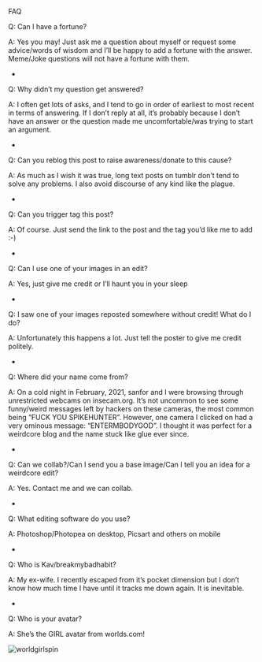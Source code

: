 FAQ

Q: Can I have a fortune?

A: Yes you may! Just ask me a question about myself or request some advice/words of wisdom and I’ll be happy to add a fortune with the answer. Meme/Joke questions will not have a fortune with them.

-

Q: Why didn’t my question get answered?

A: I often get lots of asks, and I tend to go in order of earliest to most recent in terms of answering. If I don’t reply at all, it’s probably because I don’t have an answer or the question made me uncomfortable/was trying to start an argument.

-

Q: Can you reblog this post to raise awareness/donate to this cause?

A: As much as I wish it was true, long text posts on tumblr don’t tend to solve any problems. I also avoid discourse of any kind like the plague.

-

Q: Can you trigger tag this post?

A: Of course. Just send the link to the post and the tag you’d like me to add :-)

-

Q: Can I use one of your images in an edit?

A: Yes, just give me credit or I’ll haunt you in your sleep

-

Q: I saw one of your images reposted somewhere without credit! What do I do?

A: Unfortunately this happens a lot. Just tell the poster to give me credit politely.

-

Q: Where did your name come from?

A: On a cold night in February, 2021, sanfor and I were browsing through unrestricted webcams on insecam.org. It’s not uncommon to see some funny/weird messages left by hackers on these cameras, the most common being “FUCK YOU SPIKEHUNTER”. However, one camera I clicked on had a very ominous message: “ENTERMBODYGOD”. I thought it was perfect for a weirdcore blog and the name stuck like glue ever since.

-

Q: Can we collab?/Can I send you a base image/Can I tell you an idea for a weirdcore edit?

A: Yes. Contact me and we can collab.

-

Q: What editing software do you use?

A: Photoshop/Photopea on desktop, Picsart and others on mobile

-

Q: Who is Kav/breakmybadhabit?

A: My ex-wife. I recently escaped from it’s pocket dimension but I don’t know how much time I have until it tracks me down again. It is inevitable.

-

Q: Who is your avatar?

A: She’s the GIRL avatar from worlds.com! 

![worldgirlspin](https://user-images.githubusercontent.com/90217469/196069531-69b76901-9de6-451a-927c-974f4bb53993.gif)
